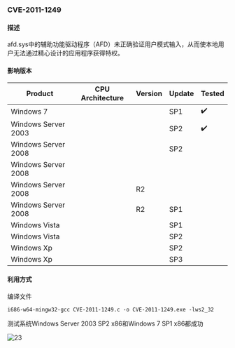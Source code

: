 ### CVE-2011-1249

#### 描述

afd.sys中的辅助功能驱动程序（AFD）未正确验证用户模式输入，从而使本地用户无法通过精心设计的应用程序获得特权。

#### 影响版本

| Product             | CPU Architecture | Version | Update | Tested             |
| ------------------- | ---------------- | ------- | ------ | ------------------ |
| Windows 7           |                  |         | SP1    | :heavy_check_mark: |
| Windows Server 2003 |                  |         | SP2    | :heavy_check_mark: |
| Windows Server 2008 |                  |         | SP2    |                    |
| Windows Server 2008 |                  |         |        |                    |
| Windows Server 2008 |                  | R2      |        |                    |
| Windows Server 2008 |                  | R2      | SP1    |                    |
| Windows Vista       |                  |         | SP1    |                    |
| Windows Vista       |                  |         | SP2    |                    |
| Windows Xp          |                  |         | SP2    |                    |
| Windows Xp          |                  |         | SP3    |                    |

#### 利用方式

编译文件

```
i686-w64-mingw32-gcc CVE-2011-1249.c -o CVE-2011-1249.exe -lws2_32
```

测试系统Windows Server 2003 SP2 x86和Windows 7 SP1 x86都成功

![23](https://github.com/Ascotbe/Random-img/blob/master/WindowsKernelExploits/CVE-2011-1249_win2003_x86.gif?raw=true)
